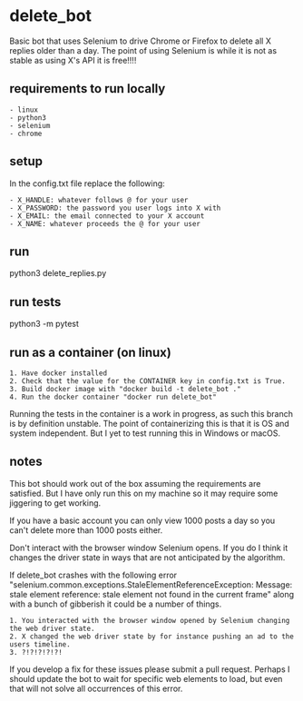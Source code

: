 # delete_bot

Basic bot that uses Selenium to drive Chrome or Firefox to delete all X replies older than a day.
The point of using Selenium is while it is not as stable as using X's API it is free!!!!

## requirements to run locally

    - linux
    - python3
    - selenium
    - chrome

## setup

In the config.txt file replace the following:

    - X_HANDLE: whatever follows @ for your user
    - X_PASSWORD: the password you user logs into X with
    - X_EMAIL: the email connected to your X account
    - X_NAME: whatever proceeds the @ for your user

## run

python3 delete_replies.py

## run tests

python3 -m pytest

## run as a container (on linux)

    1. Have docker installed
    2. Check that the value for the CONTAINER key in config.txt is True.
    3. Build docker image with "docker build -t delete_bot ."
    4. Run the docker container "docker run delete_bot"

Running the tests in the container is a work in progress, as such this branch is by definition unstable. The point of containerizing this is that it is OS and system independent. But I yet to test running this in Windows or macOS.

## notes

This bot should work out of the box assuming the requirements are satisfied. But I have only run this on my machine so it may require some jiggering to get working.

If you have a basic account you can only view 1000 posts a day so you can't delete more than 1000 posts either.

Don't interact with the browser window Selenium opens. If you do I think it changes the driver state in ways that are not anticipated by the algorithm.

If delete_bot crashes with the following error "selenium.common.exceptions.StaleElementReferenceException: Message: stale element reference: stale element not found in the current frame" along with a bunch of gibberish it could be a number of things.

    1. You interacted with the browser window opened by Selenium changing the web driver state.
    2. X changed the web driver state by for instance pushing an ad to the users timeline.
    3. ?!?!?!?!?!

If you develop a fix for these issues please submit a pull request. Perhaps I should update the bot to wait for specific web elements to load, but even that will not solve all occurrences of this error.
